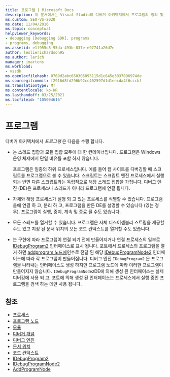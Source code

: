 ```yaml
---
title: 프로그램 | Microsoft Docs
description: 이 문서에서는 Visual Studio의 디버거 아키텍처에서 프로그램의 정의 및 역할에 대해 설명 합니다.
ms.custom: SEO-VS-2020
ms.date: 11/04/2016
ms.topic: conceptual
helpviewer_keywords:
- debugging [Debugging SDK], programs
- programs, debugging
ms.assetid: e1f955d8-95da-493b-837e-e97741a26d7e
author: leslierichardson95
ms.author: lerich
manager: jmartens
ms.workload:
- vssdk
ms.openlocfilehash: 0769d2abc650305095115d1c645e3037096974de
ms.sourcegitcommit: f2916d8fd296b92cc402597d1d1eecda4f6cccbf
ms.translationtype: MT
ms.contentlocale: ko-KR
ms.lasthandoff: 03/25/2021
ms.locfileid: "105094616"
---
```

# <a name="programs"></a>프로그램
디버거 아키텍처에서 *프로그램* 은 다음을 수행 합니다.

- 는 스레드 집합과 모듈 집합 모두에 대 한 컨테이너입니다. 프로그램은 Windows 운영 체제에서 단일 비유를 포함 하지 않습니다.

     프로그램은 일종의 하위 프로세스입니다. 예를 들어 웹 사이트를 디버깅할 때 스크립트를 프로그램으로 볼 수 있습니다. 스크립트는 스크립트 엔진 프로세스에서 실행 되는 반면 다른 스크립트와는 독립적으로 해당 스레드 집합을 가집니다. 디버그 엔진 (DE)은 프로세스나 스레드가 아니라 프로그램에 연결 됩니다.

- 자체와 해당 프로세스가 실행 되 고 있는 프로세스를 식별할 수 있습니다. 프로그램을에 연결 하 고, 분리 하 고, 프로그램을 만든 DE를 설명할 수 있습니다 (있는 경우). 프로그램이 실행, 중지, 계속 및 종료 될 수도 있습니다.

- 모든 스레드를 열거할 수 있습니다. 프로그램은 자체 디스어셈블리 스트림을 제공할 수도 있고 지정 된 문서 위치의 모든 코드 컨텍스트를 열거할 수도 있습니다.

- 는 구현에 따라 프로그램이 연결 되기 전에 만들어지거나 연결 프로세스의 일부로 [IDebugProgram2](../../extensibility/debugger/reference/idebugprogram2.md) 인터페이스로 표시 됩니다. 포트에서 프로세스의 프로그램을 열거 하면 [addprogram 노드에](../../extensibility/debugger/reference/idebugportnotify2-addprogramnode.md)인수로 전달 된 해당 [IDebugProgramNode2](../../extensibility/debugger/reference/idebugprogramnode2.md) 인터페이스에 따라 각 프로그램이 만들어집니다. 디버그 엔진 `IDebugProgram2` 은 프로그램을 나타내는 인터페이스도 생성 하지만 프로그램 노드에 따라 이러한 프로그램이 만들어지지 않습니다. `IDebugProgramNode2`DE에 의해 생성 된 인터페이스는 실제 디버깅에 사용 되 고, 포트에 의해 생성 된 인터페이스는 프로세스에서 실행 중인 프로그램을 검색 하는 데만 사용 됩니다.

## <a name="see-also"></a>참조
- [프로세스](../../extensibility/debugger/processes.md)
- [프로그램 노드](../../extensibility/debugger/program-nodes.md)
- [모듈](../../extensibility/debugger/modules.md)
- [디버거 개념](../../extensibility/debugger/debugger-concepts.md)
- [디버그 엔진](../../extensibility/debugger/debug-engine.md)
- [문서 위치](../../extensibility/debugger/document-position.md)
- [코드 컨텍스트](../../extensibility/debugger/code-context.md)
- [IDebugProgram2](../../extensibility/debugger/reference/idebugprogram2.md)
- [IDebugProgramNode2](../../extensibility/debugger/reference/idebugprogramnode2.md)
- [AddProgramNode](../../extensibility/debugger/reference/idebugportnotify2-addprogramnode.md)
